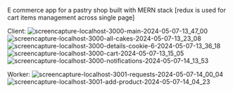 E commerce app for a pastry shop built with MERN stack
[redux is used for cart items management across single page]

Client:
![screencapture-localhost-3000-main-2024-05-07-13_47_00](https://github.com/zarkobabic/E-commerce-app-for-a-pastry-shop---MERN-stack/assets/92127059/fbc68e98-4d89-41f8-beca-6c71debdb478)
![screencapture-localhost-3000-all-cakes-2024-05-07-13_23_08](https://github.com/zarkobabic/E-commerce-app-for-a-pastry-shop---MERN-stack/assets/92127059/692ff4f9-e04f-4527-a912-c40636ef1c57)
![screencapture-localhost-3000-details-cookie-6-2024-05-07-13_36_18](https://github.com/zarkobabic/E-commerce-app-for-a-pastry-shop---MERN-stack/assets/92127059/0c2d5c9f-aca0-4e46-8ce6-8403c246842f)
![screencapture-localhost-3000-cart-2024-05-07-13_15_05](https://github.com/zarkobabic/E-commerce-app-for-a-pastry-shop---MERN-stack/assets/92127059/454f1a4a-ae03-4cd3-8199-35a1e1982cec)
![screencapture-localhost-3000-notifications-2024-05-07-14_13_53](https://github.com/zarkobabic/E-commerce-app-for-a-pastry-shop---MERN-stack/assets/92127059/4ef1b5af-aeba-4740-8ffd-ca75d1ff49d0)

Worker:
![screencapture-localhost-3001-requests-2024-05-07-14_00_04](https://github.com/zarkobabic/E-commerce-app-for-a-pastry-shop---MERN-stack/assets/92127059/19235b0d-b924-401f-a355-70dd5cfe321c)
![screencapture-localhost-3001-add-product-2024-05-07-14_04_23](https://github.com/zarkobabic/E-commerce-app-for-a-pastry-shop---MERN-stack/assets/92127059/3c26113a-77b2-4b30-8aca-9b966df3edd6)
